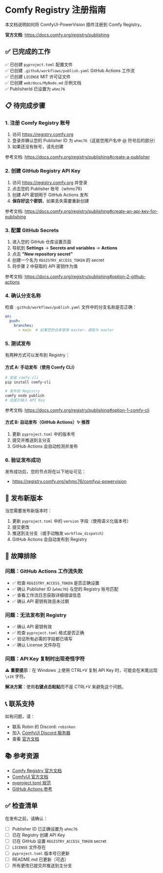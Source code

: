 # Comfy Registry 注册指南

本文档说明如何将 ComfyUI-PowerVision 插件注册到 Comfy Registry。

**官方文档**: https://docs.comfy.org/registry/publishing

## ✅ 已完成的工作

✅ 已创建 `pyproject.toml` 配置文件  
✅ 已创建 `.github/workflows/publish.yaml` GitHub Actions 工作流  
✅ 已创建 `LICENSE` MIT 许可证文件  
✅ 已创建 `web/docs/MyNode.md` 示例文档  
✅ PublisherId 已设置为 `whmc76`

## 📋 待完成步骤

### 1. 注册 Comfy Registry 账号

1. 访问 https://registry.comfy.org
2. 登录并确认您的 Publisher ID 为 `whmc76`（这是您用户名中 @ 符号后的部分）
3. 如果还没有账号，请先创建

参考文档: https://docs.comfy.org/registry/publishing#create-a-publisher

### 2. 创建 GitHub Registry API Key

1. 访问 https://registry.comfy.org 并登录
2. 点击您的 Publisher 账号（whmc76）
3. 创建 API 密钥用于 GitHub Actions 发布
4. **保存好这个密钥**，如果丢失需要重新创建

参考文档: https://docs.comfy.org/registry/publishing#create-an-api-key-for-publishing

### 3. 配置 GitHub Secrets

1. 进入您的 GitHub 仓库设置页面
2. 导航到 **Settings** → **Secrets and variables** → **Actions**
3. 点击 **"New repository secret"**
4. 创建一个名为 `REGISTRY_ACCESS_TOKEN` 的 secret
5. 将步骤 2 中获取的 API 密钥作为值

参考文档: https://docs.comfy.org/registry/publishing#option-2-github-actions

### 4. 确认分支名称

检查 `.github/workflows/publish.yaml` 文件中的分支名称是否正确：

```yaml
on:
  push:
    branches:
      - main  # 如果您的仓库使用 master，请改为 master
```

### 5. 测试发布

有两种方式可以发布到 Registry：

#### 方式 A: 手动发布（使用 Comfy CLI）

```bash
# 安装 comfy-cli
pip install comfy-cli

# 发布到 Registry
comfy node publish
# 会提示输入 API Key
```

参考文档: https://docs.comfy.org/registry/publishing#option-1-comfy-cli

#### 方式 B: 自动发布（GitHub Actions）✨ 推荐

1. 更新 `pyproject.toml` 中的版本号
2. 提交并推送到主分支
3. GitHub Actions 会自动检测并发布

### 6. 验证发布成功

发布成功后，您的节点将在以下地址可见：
- https://registry.comfy.org/whmc76/comfyui-powervision

## 📝 发布新版本

当您需要发布新版本时：

1. 更新 `pyproject.toml` 中的 `version` 字段（使用语义化版本号）
2. 提交更改
3. 推送到主分支（或手动触发 `workflow_dispatch`）
4. GitHub Actions 会自动发布到 Registry

## 🚨 故障排除

### 问题：GitHub Actions 工作流失败

- ✅ 检查 `REGISTRY_ACCESS_TOKEN` 是否正确设置
- ✅ 确认 Publisher ID (`whmc76`) 与您的 Registry 账号匹配
- ✅ 查看工作流日志获取详细错误信息
- ✅ 确认 API 密钥有效且未过期

### 问题：无法发布到 Registry

- ✅ 确认 API 密钥有效
- ✅ 检查 `pyproject.toml` 格式是否正确
- ✅ 验证所有必需的字段都已填写
- ✅ 确认 License 文件存在

### 问题：API Key 复制时出现奇怪字符

⚠️ **重要提示**：在 Windows 上使用 CTRL+V 复制 API Key 时，可能会在末尾出现 `\x16` 字符。

**解决方案**：使用**右键点击粘贴**而不是 CTRL+V 来避免这个问题。

## 📞 联系支持

如有问题，请：
- 联系 Robin 的 Discord: `robinken`
- 加入 [ComfyUI Discord 服务器](https://discord.comfy.org)
- 查看 [官方文档](https://docs.comfy.org/registry/publishing)

## 📚 参考资源

- [Comfy Registry 官方文档](https://docs.comfy.org/registry/publishing)
- [ComfyUI 官方文档](https://github.com/comfyanonymous/ComfyUI)
- [pyproject.toml 规范](https://docs.comfy.org/registry/publishing#add-metadata)
- [GitHub Actions 参考](https://docs.comfy.org/registry/publishing#option-2-github-actions)

## ✅ 检查清单

在发布之前，请确认：

- [ ] Publisher ID 已正确设置为 `whmc76`
- [ ] 已在 Registry 创建 API Key
- [ ] 已在 GitHub 设置 `REGISTRY_ACCESS_TOKEN` secret
- [ ] `LICENSE` 文件存在
- [ ] `pyproject.toml` 版本号已更新
- [ ] README.md 已更新（可选）
- [ ] 所有更改已提交并推送到主分支
